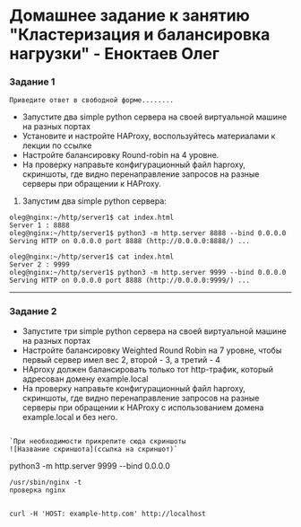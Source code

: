 # Домашнее задание к занятию "Кластеризация и балансировка нагрузки" - Еноктаев Олег



### Задание 1

`Приведите ответ в свободной форме........`

- Запустите два simple python сервера на своей виртуальной машине на разных портах
- Установите и настройте HAProxy, воспользуйтесь материалами к лекции по ссылке
- Настройте балансировку Round-robin на 4 уровне.
- На проверку направьте конфигурационный файл haproxy, скриншоты, где видно перенаправление запросов на разные серверы при обращении к HAProxy.

1. Запустим два simple python сервера:
```
oleg@nginx:~/http/server1$ cat index.html
Server 1 : 8888
oleg@nginx:~/http/server1$ python3 -m http.server 8888 --bind 0.0.0.0
Serving HTTP on 0.0.0.0 port 8888 (http://0.0.0.0:8888/) ...
```
```
oleg@nginx:~/http/server1$ cat index.html
Server 2 : 9999
oleg@nginx:~/http/server1$ python3 -m http.server 9999 --bind 0.0.0.0
Serving HTTP on 0.0.0.0 port 8888 (http://0.0.0.0:9999/) ...
```
---

### Задание 2

- Запустите три simple python сервера на своей виртуальной машине на разных портах
- Настройте балансировку Weighted Round Robin на 7 уровне, чтобы первый сервер имел вес 2, второй - 3, а третий - 4
- HAproxy должен балансировать только тот http-трафик, который адресован домену example.local
- На проверку направьте конфигурационный файл haproxy, скриншоты, где видно перенаправление запросов на разные серверы при обращении к HAProxy c использованием домена example.local и без него.


```

`При необходимости прикрепитe сюда скриншоты
![Название скриншота](ссылка на скриншот)`
```
python3 -m http.server 9999 --bind 0.0.0.0
```
/usr/sbin/nginx -t
проверка nginx


curl -H 'HOST: example-http.com' http://localhost